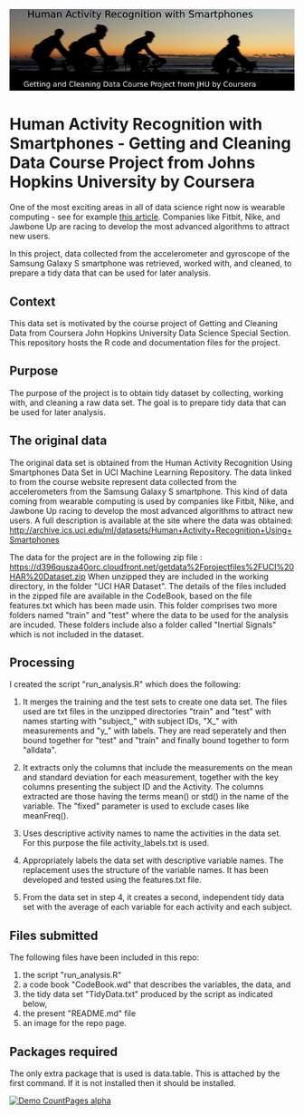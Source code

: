 ![Human Activity Recognition with Smartphones - Getting and Cleaning Data Course Project from Johns Hopkins University by Coursera](https://github.com/jackatkott/coursera-JHU-getting-and-cleaning-data-project/blob/master/activity-grafik.png)

# Human Activity Recognition with Smartphones - Getting and Cleaning Data Course Project from Johns Hopkins University by Coursera 
One of the most exciting areas in all of data science right now is wearable computing - see for example [this article](http://www.insideactivitytracking.com/data-science-activity-tracking-and-the-battle-for-the-worlds-top-sports-brand/). Companies like Fitbit, Nike, and Jawbone Up are racing to develop the most advanced algorithms to attract new users.

In this project, data collected from the accelerometer and gyroscope of the Samsung Galaxy S smartphone was retrieved, worked with, and cleaned, to prepare a tidy data that can be used for later analysis.


## Context
This data set is motivated by the course project of Getting and Cleaning Data from Coursera John Hopkins University Data Science Special Section. This repository hosts the R code and documentation files for the project.

## Purpose
The purpose of the project is to obtain tidy dataset by collecting, working with, and cleaning a raw data set. The goal is to prepare tidy data that can be used for later analysis. 

## The original data
The original data set is obtained from the Human Activity Recognition Using Smartphones Data Set in UCI Machine Learning Repository. The data linked to from the course website represent data collected from the accelerometers from the Samsung Galaxy S smartphone. This kind of data coming from wearable computing is used by companies like Fitbit, Nike, and Jawbone Up racing to develop the most advanced algorithms to attract new users. A full description is available at the site where the data was obtained:
http://archive.ics.uci.edu/ml/datasets/Human+Activity+Recognition+Using+Smartphones

The data for the project are in the following zip file :
https://d396qusza40orc.cloudfront.net/getdata%2Fprojectfiles%2FUCI%20HAR%20Dataset.zip
When unzipped they are included in the working directory, in the folder "UCI HAR Dataset". 
The details of the files included in the zipped file are available in the CodeBook, based on the file features.txt which has been made usin. This folder comprises two more folders named "train" and "test" where the data to be used for the analysis are incuded. These folders include also a folder called "Inertial Signals" which is not included in the dataset.

## Processing
I created the script "run_analysis.R" which does the following:
1. It merges the training and the test sets to create one data set. The files used are txt files in the unzipped directories "train" and "test" with names starting with "subject_" with subject IDs, "X_" with measurements and "y_" with labels. They are read seperately and then bound together for "test" and "train" and finally bound together to form "alldata".

2. It extracts only the columns that include the measurements on the mean and standard deviation for each measurement, together with the key columns presenting the subject ID and the Activity. The columns extracted are those having the terms mean() or std() in the name of the variable. The "fixed" parameter is used to exclude cases like meanFreq(). 

3. Uses descriptive activity names to name the activities in the data set. For this purpose the file activity_labels.txt is used.

4. Appropriately labels the data set with descriptive variable names. The replacement uses the structure of the variable names. It has been developed and tested using the features.txt file. 

5. From the data set in step 4, it creates a second, independent tidy data set with the average of each variable for each activity and each subject.

## Files submitted
The following files have been included in this repo: 
1) the script "run_analysis.R" 
2) a code book "CodeBook.wd" that describes the variables, the data, and 
3) the tidy data set "TidyData.txt" produced by the script as indicated below, 
4) the present "README.md" file
5) an image for the repo page.

## Packages required
The only extra package that is used is data.table. This is attached by the first command. If it is not installed then it should be installed. 

[![Demo CountPages alpha](https://share.gifyoutube.com/KzB6Gb.gif)](https://www.youtube.com/watch?v=ek1j272iAmc)
